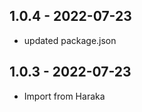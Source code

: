 
## 1.0.4 - 2022-07-23

- updated package.json


## 1.0.3 - 2022-07-23

- Import from Haraka


[1.0.4]: https://github.com/haraka/haraka-plugin-uribl/releases/tag/1.0.4
